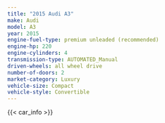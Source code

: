 ```yaml
---
title: "2015 Audi A3"
make: Audi
model: A3
year: 2015
engine-fuel-type: premium unleaded (recommended)
engine-hp: 220
engine-cylinders: 4
transmission-type: AUTOMATED_Manual
driven-wheels: all wheel drive
number-of-doors: 2
market-category: Luxury
vehicle-size: Compact
vehicle-style: Convertible
---
```


{{< car_info >}}
